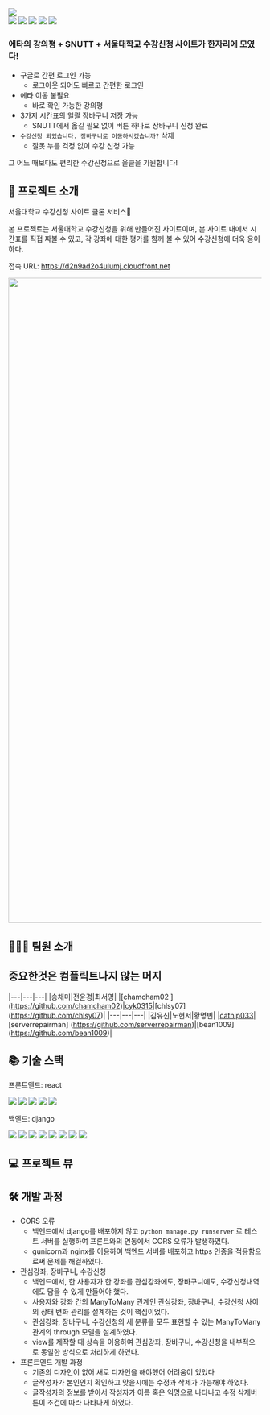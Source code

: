 <img src="https://capsule-render.vercel.app/api?type=waving&color=gradient&height=279&section=header&text=올클을%20향하여&fontSize=90" />

<div align=left> 
  <img src="https://img.shields.io/badge/JavaScript-F7DF1E?style=flat&logo=JavaScript&logoColor=white" />
  <img src="https://img.shields.io/badge/react-61DAFB?style=flat&logo=react&logoColor=black"> 
  <img src="https://img.shields.io/badge/python-3670A0?style=flat&logo=python&logoColor=white">
  <img src="https://img.shields.io/badge/django-092E20?style=flat&logo=django&logoColor=white">
  <img src="https://img.shields.io/badge/postgres-%23316192.svg?style=flat&logo=postgresql&logoColor=white">
</div>

### 에타의 강의평 + SNUTT + 서울대학교 수강신청 사이트가 한자리에 모였다! 
* 구글로 간편 로그인 가능
  - 로그아웃 되어도 빠르고 간편한 로그인 
* 에타 이동 불필요
  - 바로 확인 가능한 강의평
* 3가지 시간표의 일괄 장바구니 저장 가능 
  - SNUTT에서 옮길 필요 없이 버튼 하나로 장바구니 신청 완료 
* `수강신청 되었습니다. 장바구니로 이동하시겠습니까?` 삭제
  - 잘못 누를 걱정 없이 수강 신청 가능 

그 어느 때보다도 편리한 수강신청으로 올클을 기원합니다!


## 👀 프로젝트 소개

서울대학교 수강신청 사이트 클론 서비스🛒

본 프로젝트는 서울대학교 수강신청을 위해 만들어진 사이트이며, 본 사이트 내에서 시간표를 직접 짜볼 수 있고, 각 강좌에 대한 평가를 함께 볼 수 있어 수강신청에 더욱 용이하다. 

접속 URL: <https://d2n9ad2o4ulumj.cloudfront.net>

<img src="https://user-images.githubusercontent.com/79948079/216368903-59ec714e-b432-4462-af3e-7f5d042152f3.png" width=1280/>


## 🧑‍🤝‍🧑 팀원 소개

## 중요한것은 컴플릭트나지 않는 머지
|---|---|---|
|송채미|전윤경|최서영|
|[chamcham02 ] (https://github.com/chamcham02)|[cyk0315](https://github.com/cyk0315)|[chlsy07] (https://github.com/chlsy07)|
|---|---|---|
|김유신|노현서|황명빈|
|[catnip033](https://github.com/catnip033)|[serverrepairman] (https://github.com/serverrepairman)|[bean1009] (https://github.com/bean1009)|

## 📚 기술 스택

프론트엔드: react
<div align=left> 
  <img src="https://img.shields.io/badge/JavaScript-F7DF1E?style=flat&logo=JavaScript&logoColor=white" />
  <img src="https://img.shields.io/badge/CSS3-1572B6?style=flat&logo=CSS3&logoColor=white" />
  <img src="https://img.shields.io/badge/SASS-hotpink.svg?style=flat&logo=SASS&logoColor=white">
  <img src="https://img.shields.io/badge/react-61DAFB?style=flat&logo=react&logoColor=black"> 
  <img src="https://img.shields.io/badge/AWS-%23FF9900.svg?style=flat&logo=amazon-aws&logoColor=white">
</div>

백엔드: django
<div align=left> 
  <img src="https://img.shields.io/badge/python-3670A0?style=flat&logo=python&logoColor=white">
  <img src="https://img.shields.io/badge/django-092E20?style=flat&logo=django&logoColor=white">
  <img src="https://img.shields.io/badge/DJANGO-REST-ff1709?style=flat&logo=django&logoColor=white">
  <img src="https://img.shields.io/badge/postgres-%23316192.svg?style=flat&logo=postgresql&logoColor=white">
  <img src="https://img.shields.io/badge/gunicorn-%298729.svg?style=flat&logo=gunicorn&logoColor=white">
  <img src="https://img.shields.io/badge/nginx-%23009639.svg?style=flat&logo=nginx&logoColor=white">
  <img src="https://img.shields.io/badge/docker-%230db7ed.svg?style=flat&logo=docker&logoColor=white">
  <img src="https://img.shields.io/badge/AWS-%23FF9900.svg?style=flat&logo=amazon-aws&logoColor=white">
</div>


## 💻 프로젝트 뷰

## 🛠 개발 과정

* CORS 오류
  - 백엔드에서 django를 배포하지 않고 `python manage.py runserver` 로 테스트 서버를 실행하여 프론트와의 연동에서 CORS 오류가 발생하였다.
  - gunicorn과 nginx를 이용하여 백엔드 서버를 배포하고 https 인증을 적용함으로써 문제를 해결하였다.
* 관심강좌, 장바구니, 수강신청
  - 백엔드에서, 한 사용자가 한 강좌를 관심강좌에도, 장바구니에도, 수강신청내역에도 담을 수 있게 만들어야 했다.
  - 사용자와 강좌 간의 ManyToMany 관계인 관심강좌, 장바구니, 수강신청 사이의 상태 변화 관리를 설계하는 것이 핵심이었다.
  - 관심강좌, 장바구니, 수강신청의 세 분류를 모두 표현할 수 있는 ManyToMany 관계의 through 모델을 설계하였다.
  - view를 제작할 때 상속을 이용하여 관심강좌, 장바구니, 수강신청을 내부적으로 동일한 방식으로 처리하게 하였다.
* 프론트엔드 개발 과정
  - 기존의 디자인이 없어 새로 디자인을 해야했어 어려움이 있었다
  - 글작성자가 본인인지 확인하고 맞을시에는 수정과 삭제가 가능해야 하였다.
  - 글작성자의 정보를 받아서 작성자가 이름 혹은 익명으로 나타나고  수정 삭제버튼이 조건에 따라 나타나게 하였다.
